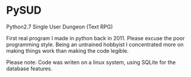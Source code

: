 # PySUD
Python2.7 Single User Dungeon (Text RPG)

First real program I made in python back in 2011.  Please excuse the poor programming style.  Being an untrained
hobbyist I concentrated more on making things work than making the code legible. 

Please note:
Code was writen on a linux system, using SQLite for the database features. 
